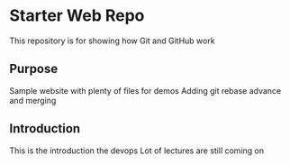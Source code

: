 # Starter Web Repo

This repository is for showing how Git and GitHub work

## Purpose

Sample website with plenty of files for demos
Adding git rebase advance and merging

## Introduction

This is the introduction the devops
Lot of lectures are still coming on



